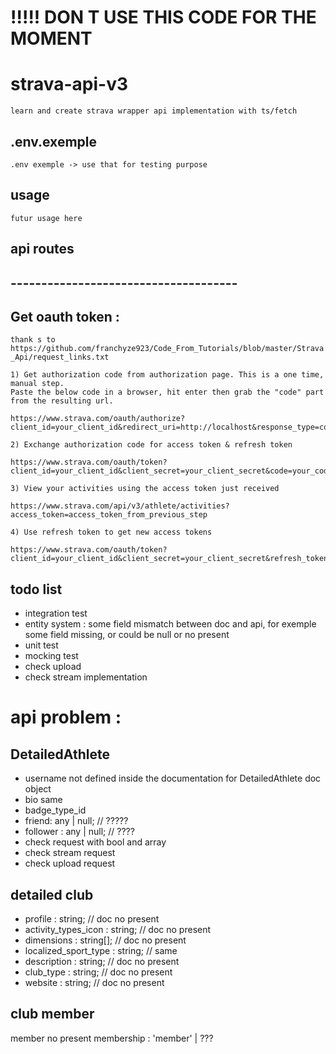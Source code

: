 # !!!!! DON T USE THIS CODE FOR THE MOMENT

# strava-api-v3
`learn and create strava wrapper api implementation with ts/fetch`

## .env.exemple
`.env exemple -> use that for testing purpose`

## usage
```
futur usage here
```

## api routes

## -------------------------------------

## Get oauth token :

`thank s to https://github.com/franchyze923/Code_From_Tutorials/blob/master/Strava_Api/request_links.txt`

```
1) Get authorization code from authorization page. This is a one time, manual step. 
Paste the below code in a browser, hit enter then grab the "code" part from the resulting url. 

https://www.strava.com/oauth/authorize?client_id=your_client_id&redirect_uri=http://localhost&response_type=code&scope=activity:read_all
```

```
2) Exchange authorization code for access token & refresh token

https://www.strava.com/oauth/token?client_id=your_client_id&client_secret=your_client_secret&code=your_code_from_previous_step&grant_type=authorization_code
```

```
3) View your activities using the access token just received

https://www.strava.com/api/v3/athlete/activities?access_token=access_token_from_previous_step
```

```
4) Use refresh token to get new access tokens

https://www.strava.com/oauth/token?client_id=your_client_id&client_secret=your_client_secret&refresh_token=your_refresh_token_from_previous_step&grant_type=refresh_token
```


## todo list
* integration test
* entity system : some field mismatch between doc and api, for exemple some field missing, or could be null or no present
* unit test
* mocking test
* check upload
* check stream implementation

# api problem :
## DetailedAthlete
* username not defined inside the documentation for DetailedAthlete doc object
* bio same
* badge_type_id
* friend: any | null; // ?????
* follower : any | null; // ????
* check request with bool and array
* check stream request
* check upload request


## detailed club
* profile : string; // doc no present
* activity_types_icon : string; // doc no present
* dimensions : string[]; // doc no present
* localized_sport_type : string; // same
* description : string; // doc no present
* club_type : string; // doc no present
* website : string; // doc no present

## club member
member no present
membership : 'member' | ???